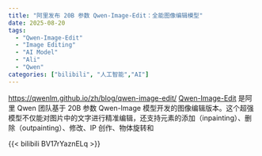 ```yaml
---
title: "阿里发布 20B 参数 Qwen-Image-Edit：全能图像编辑模型"
date: 2025-08-20
tags:
  - "Qwen-Image-Edit"
  - "Image Editing"
  - "AI Model"
  - "Ali"
  - "Qwen"
categories: ["bilibili", "人工智能","AI"]
---
```


https://qwenlm.github.io/zh/blog/qwen-image-edit/
[Qwen-Image-Edit](https://qwenlm.github.io/zh/blog/qwen-image-edit/ "Qwen多模态图像编辑技术博客") 是阿里 Qwen 团队基于 20B 参数 Qwen-Image 模型开发的图像编辑版本。这个超强模型不仅能对图片中的文字进行精准编辑，还支持元素的添加（inpainting）、删除（outpainting）、修改、IP 创作、物体旋转和

{{< bilibili BV17rYaznELq >}}